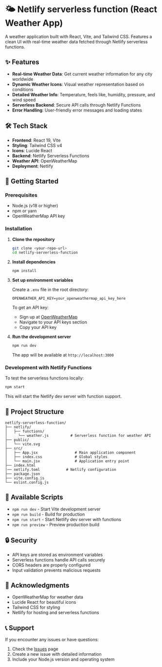 # 🌤️ Netlify serverless function (React Weather App)

A weather application built with React, Vite, and Tailwind CSS. Features a clean UI with real-time weather data fetched through Netlify serverless functions.

## ✨ Features

- **Real-time Weather Data**: Get current weather information for any city worldwide
- **Dynamic Weather Icons**: Visual weather representation based on conditions
- **Detailed Weather Info**: Temperature, feels like, humidity, pressure, and wind speed
- **Serverless Backend**: Secure API calls through Netlify Functions
- **Error Handling**: User-friendly error messages and loading states

## 🛠️ Tech Stack

- **Frontend**: React 19, Vite
- **Styling**: Tailwind CSS v4
- **Icons**: Lucide React
- **Backend**: Netlify Serverless Functions
- **Weather API**: OpenWeatherMap
- **Deployment**: Netlify

## 🚀 Getting Started

### Prerequisites

- Node.js (v18 or higher)
- npm or yarn
- OpenWeatherMap API key

### Installation

1. **Clone the repository**

   ```bash
   git clone <your-repo-url>
   cd netlify-serverless-function
   ```

2. **Install dependencies**

   ```bash
   npm install
   ```

3. **Set up environment variables**

   Create a `.env` file in the root directory:

   ```env
   OPENWEATHER_API_KEY=your_openweathermap_api_key_here
   ```

   To get an API key:

   - Sign up at [OpenWeatherMap](https://openweathermap.org/api)
   - Navigate to your API keys section
   - Copy your API key

4. **Run the development server**

   ```bash
   npm run dev
   ```

   The app will be available at `http://localhost:3000`

### Development with Netlify Functions

To test the serverless functions locally:

```bash
npm start
```

This will start the Netlify dev server with function support.

## 📁 Project Structure

```
netlify-serverless-function/
├── netlify/
│   ├── functions/
│     └── weather.js          # Serverless function for weather API
├── public/
│   └── vite.svg
├── src/
│   ├── App.jsx                 # Main application component
│   ├── index.css               # Global styles
│   └── main.jsx                # Application entry point
├── index.html
|── netlify.toml            # Netlify configuration
├── package.json
├── vite.config.js
└── eslint.config.js
```

## 🔧 Available Scripts

- `npm run dev` - Start Vite development server
- `npm run build` - Build for production
- `npm run start` - Start Netlify dev server with functions
- `npm run preview` - Preview production build

## 🔒 Security

- API keys are stored as environment variables
- Serverless functions handle API calls securely
- CORS headers are properly configured
- Input validation prevents malicious requests
   
## 🙏 Acknowledgments

- OpenWeatherMap for weather data
- Lucide React for beautiful icons
- Tailwind CSS for styling
- Netlify for hosting and serverless functions

## 📞 Support

If you encounter any issues or have questions:

1. Check the [Issues](https://github.com/yourusername/react-weather-app-netlify-serverless-function/issues) page
2. Create a new issue with detailed information
3. Include your Node.js version and operating system
